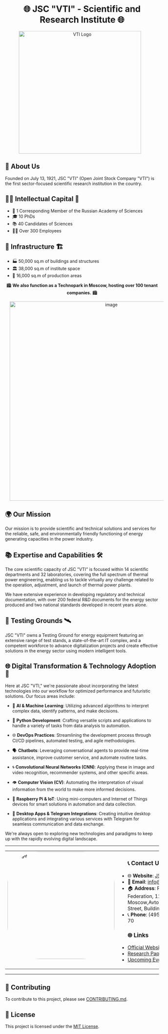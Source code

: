 <div align="center">

# 🌐 JSC "VTI" - Scientific and Research Institute 🌐
  
<p align="center">
  <img src="https://vti.ru/templates/vti//images/logo.png" alt="VTI Logo" width="400" style="vertical-align:middle; margin-right: 15px;">
</p>


</div>

## 🌟 About Us

Founded on July 13, 1921, JSC "VTI" (Open Joint Stock Company "VTI") is the first sector-focused scientific research institution in the country.

## 👩‍🔬 Intellectual Capital 🧠

- 🏅 1 Corresponding Member of the Russian Academy of Sciences
- 🎓 10 PhDs
- 📚 40 Candidates of Sciences
- 🧑‍💻 Over 300 Employees

## 🏢 Infrastructure 🏗️

- 🏭 50,000 sq.m of buildings and structures
- 🏛️ 38,000 sq.m of institute space
- 🏬 16,000 sq.m of production areas

<div align="center">

🏙️ **We also function as a Technopark in Moscow, hosting over 100 tenant companies.** 🏙️

<p align="center">
  <img src="https://github.com/VTI-Digital/.github/assets/99917230/88e9eaae-0393-44c0-a86a-6cdde7b6c0af" alt="image" width="650"style="vertical-align:middle; margin-left: 15px;">
</p>
</div>


## 🌍 Our Mission

Our mission is to provide scientific and technical solutions and services for the reliable, safe, and environmentally friendly functioning of energy generating capacities in the power industry.

## 📚 Expertise and Capabilities 🛠️

The core scientific capacity of JSC "VTI" is focused within 14 scientific departments and 32 laboratories, covering the full spectrum of thermal power engineering, enabling us to tackle virtually any challenge related to the operation, adjustment, and launch of thermal power plants. 

We have extensive experience in developing regulatory and technical documentation, with over 200 federal R&D documents for the energy sector produced and two national standards developed in recent years alone.

## 🧪 Testing Grounds 🛰️

JSC "VTI" owns a Testing Ground for energy equipment featuring an extensive range of test stands, a state-of-the-art IT complex, and a competent workforce to advance digitalization projects and create effective solutions in the energy sector using modern intelligent tools.


## 🌐 Digital Transformation & Technology Adoption 🤖

Here at JSC "VTI," we're passionate about incorporating the latest technologies into our workflow for optimized performance and futuristic solutions. Our focus areas include:

- 🤖 **AI & Machine Learning**: Utilizing advanced algorithms to interpret complex data, identify patterns, and make decisions.
  
- 🐍 **Python Development**: Crafting versatile scripts and applications to handle a variety of tasks from data analysis to automation.
  
- 🌐 **DevOps Practices**: Streamlining the development process through CI/CD pipelines, automated testing, and agile methodologies.
  
- 🗣 **Chatbots**: Leveraging conversational agents to provide real-time assistance, improve customer service, and automate routine tasks.
  
- 🌀 **Convolutional Neural Networks (CNN)**: Applying these in image and video recognition, recommender systems, and other specific areas.
  
- 👁 **Computer Vision (CV)**: Automating the interpretation of visual information from the world to make more informed decisions.

- 🥧 **Raspberry Pi & IoT**: Using mini-computers and Internet of Things devices for smart solutions in automation and data collection.
  
- 💌 **Desktop Apps & Telegram Integrations**: Creating intuitive desktop applications and integrating various services with Telegram for seamless communication and data exchange.

We're always open to exploring new technologies and paradigms to keep up with the rapidly evolving digital landscape.

---

<table style="width: 100%; border-collapse: collapse;">
    <tr>
      <td valign="top" style="width: 35%;">
          <div style="border-radius: 30%; overflow: hidden;">
              <img src="https://github.com/VTI-Digital/.github/assets/99917230/d9bf5ad2-2474-4379-b4af-261fef9c5391" alt="image" height="350">
          </div>
      </td>
      <td valign="top" style="width: 50%; padding-right: 20px;">
            <ul>
            <h3> 📞 Contact Us</h3>
            <li>🌐 <b>Website</b>: <a href="https://vti.ru/">JSC VTI</a></li>
            <li>📧 <b>Email</b>: <a href="mailto:info@vti.ru">info@vti.ru</a></li>
            <li>🏠 <b>Address</b>: Russian Federation, 115280,  <br>Moscow,Avtozavodskaya Street, Building 14</li>
            <li>📞 <b>Phone</b>: (495) 137-77-70</li>
            <h3> 🌐 Links </h3>
            <li><a href="https://vti.ru/">Official Website</a></li>
            <li><a href="https://vti.ru/public/">Research Papers</a></li>
            <li><a href="https://vti.ru/scientific-event/plan-of-scientific-events/">Upcoming Events</a></li>
            </ul>
        </td>
      <td valign="top" style="width: 15%;">
        <div style="border-radius: 30%; overflow: hidden;">
            <img src="https://github.com/VTI-Digital/.github/assets/99917230/168d36ad-e92e-46b9-a3e9-4d01305209bd" alt="VTI" height="350">
        </div>
      </td>
    </tr>
</table>

---

## 🤝 Contributing

To contribute to this project, please see [CONTRIBUTING.md](CONTRIBUTING.md).

## 📜 License

This project is licensed under the [MIT License](LICENSE.md).
